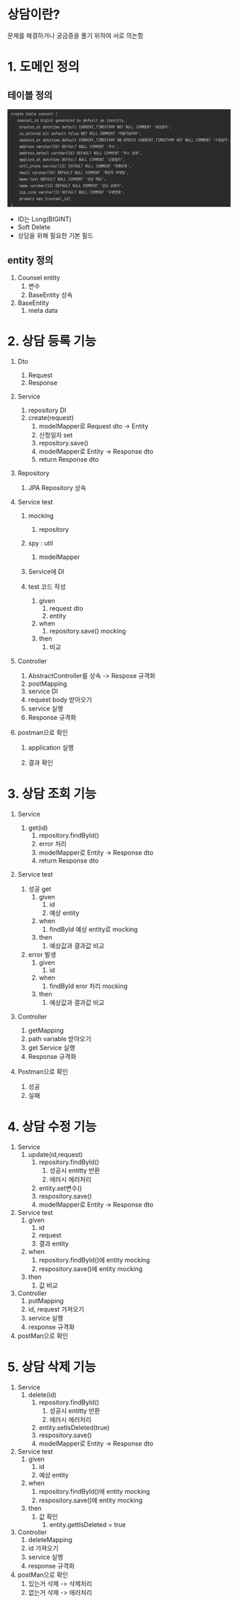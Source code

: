 # 상담이란?

문제를 해결하거나 궁금증을 풀기 위하여 서로 의논함



# 1. 도메인 정의



## 테이블 정의

![image-20230220150903593](md-images/image-20230220150903593.png)

* ID는 Long(BIGINT) 
* Soft Delete 
* 상담을 위해 필요한 기본 필드



## entity 정의

1. Counsel entity
   1. 변수
   2. BaseEntity 상속
2. BaseEntity
   1. meta data



# 2. 상담 등록 기능

1. Dto
   1. Request
   2. Response
2. Service
   1. repository DI
   2. create(request)
      1. modelMapper로 Request dto -> Entity
      2. 신청일자 set
      3. repository.save()
      4. modelMapper로 Entity -> Response dto
      5. return Response dto
3. Repository
   1. JPA Repository 상속

4. Service test

   1. mocking
      1. repository

   2. spy : util
      1. modelMapper
   3. Service에 DI
   4. test 코드 작성
      1. given
         1. request dto
         2. entity
      2. when
         1. repository.save() mocking
      3. then
         1. 비교

5. Controller 

   1. AbstractController를 상속 -> Respose 규격화
   2. postMapping
   3. service DI
   4. request body 받아오기
   5. service 실행
   6. Response 규격화

6. postman으로 확인

   1. application 실행

   2. 결과 확인

      



# 3. 상담 조회 기능

1. Service
   1. get(id)
      1. repository.findById()
      2. error 처리
      3. modelMapper로 Entity -> Response dto
      4. return Response dto

2. Service test
   1. 성공 get
      1. given
         1. id
         2. 예상 entity
      2. when
         1. findById 예상 entity로 mocking
      3. then
         1. 예상값과 결과값 비교
   2. error 발생
      1. given
         1. id
      2. when
         1. findById eror 처리 mocking
      3. then
         1. 예상값과 결과값 비교

3. Controller
   1. getMapping
   2. path variable 받아오기
   3. get Service 실행
   4. Response 규격화

4. Postman으로 확인
   1. 성공
   2. 실패



# 4. 상담 수정 기능

1. Service
   1. update(id,request)
      1. repository.findById()
         1. 성공시 entitty 반환
         2. 에러시 에러처리
      2. entity.set변수()
      3. respository.save()
      4. modelMapper로 Entity -> Response dto
2. Service test
   1. given
      1. id
      2. request
      3. 결과 entity
   2. when
      1. repository.findById()에 entity mocking
      2. respository.save()에 entity mocking
   3. then
      1. 값 비교
3. Controller
   1. putMapping
   2. id, request 가져오기
   3. service 실행
   4. response 규격화
4. postMan으로 확인





# 5. 상담 삭제 기능

1. Service
   1. delete(id)
      1. repository.findById()
         1. 성공시 entitty 반환
         2. 에러시 에러처리
      2. entity.setIsDeleted(true)
      3. respository.save()
      4. modelMapper로 Entity -> Response dto
2. Service test
   1. given
      1. id
      2. 예상 entity
   2. when
      1. repository.findById()에 entity mocking
      2. respository.save()에 entity mocking
   3. then
      1. 값 확인
         1. entity.gettIsDeleted = true
3. Controller
   1. deleteMapping
   2. id 가져오기
   3. service 실행
   4. response 규격화
4. postMan으로 확인
   1. 있는거 삭제 -> 삭제처리
   2. 없는거 삭제 -> 에러처리